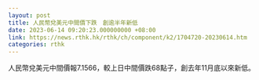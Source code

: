 ```yaml
---
layout: post
title: 人民幣兌美元中間價下跌　創逾半年新低
date: 2023-06-14 09:20:23.000000000 +08:00
link: https://news.rthk.hk/rthk/ch/component/k2/1704720-20230614.htm
categories: rthk
---
```


人民幣兌美元中間價報7.1566，較上日中間價跌68點子，創去年11月底以來新低。
